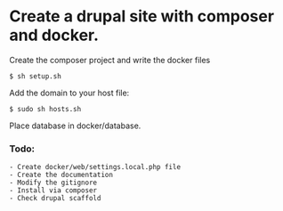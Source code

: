 # Create a drupal site with composer and docker.

Create the composer project and write the docker files

```
$ sh setup.sh
```

Add the domain to your host file:

```
$ sudo sh hosts.sh
```

Place database in docker/database.

### Todo:

```
- Create docker/web/settings.local.php file
- Create the documentation
- Modify the gitignore
- Install via composer
- Check drupal scaffold
```
